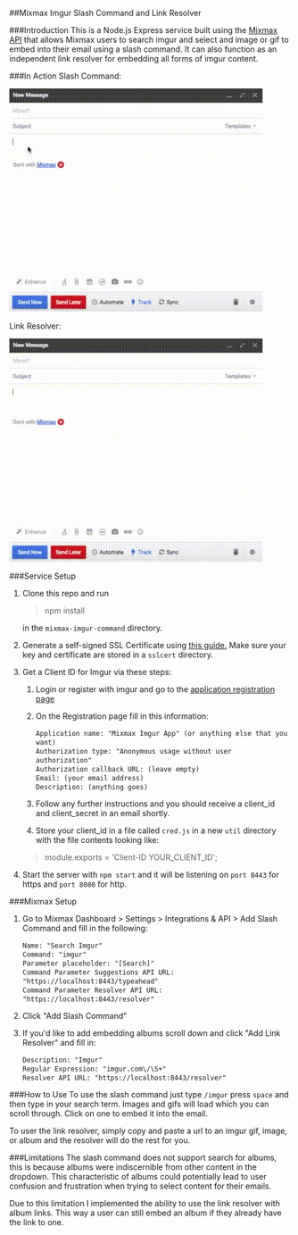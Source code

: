 ##Mixmax Imgur Slash Command and Link Resolver

###Introduction
This is a Node.js Express service built using the [Mixmax API](http://developer.mixmax.com/docs/getting-started) that allows Mixmax users to search imgur and select and image or gif to embed into their email using a slash command. It can also function as an independent link resolver for embedding all forms of imgur content.

###In Action
Slash Command:

<img src="images/slash.gif" height="400">

Link Resolver:

<img src="images/link.gif" height="400">

###Service Setup
1. Clone this repo and run

    >npm install

    in the `mixmax-imgur-command` directory.

2. Generate a self-signed SSL Certificate using [this guide.](http://www.akadia.com/services/ssh_test_certificate.html) Make sure your key and certificate are stored in a `sslcert` directory.

3. Get a Client ID for Imgur via these steps:
    
    1. Login or register with imgur and go to the [application registration page](https://api.imgur.com/oauth2/addclient) 
    2. On the Registration page fill in this information:

        ```
        Application name: "Mixmax Imgur App" (or anything else that you want)
        Authorization type: "Anonymous usage without user authorization"
        Authorization callback URL: (leave empty)
        Email: (your email address)
        Description: (anything goes)
        ```
    3. Follow any further instructions and you should receive a client_id and client_secret in an email shortly.
    4. Store your client_id in a file called `cred.js` in a new `util` directory with the file contents looking like:
    >module.exports = 'Client-ID YOUR_CLIENT_ID';


4. Start the server with `npm start` and it will be listening on `port 8443` for https and `port 8080` for http.


###Mixmax Setup
1. Go to Mixmax Dashboard > Settings > Integrations & API > Add Slash Command and fill in the following:

    ```
    Name: "Search Imgur"
    Command: "imgur"
    Parameter placeholder: "[Search]"
    Command Parameter Suggestions API URL: "https://localhost:8443/typeahead"
    Command Parameter Resolver API URL: "https://localhost:8443/resolver"
    ```
2. Click "Add Slash Command"

3. If you'd like to add embedding albums scroll down and click "Add Link Resolver" and fill in:
    ```
    Description: "Imgur"
    Regular Expression: "imgur.com\/\S+"
    Resolver API URL: "https://localhost:8443/resolver"
    ```


###How to Use
To use the slash command just type `/imgur` press `space` and then type in your search term. Images and gifs will load which you can scroll through. Click on one to embed it into the email.

To user the link resolver, simply copy and paste a url to an imgur gif, image, or album and the resolver will do the rest for you.

###Limitations
The slash command does not support search for albums, this is because albums were indiscernible from other content in the dropdown. This characteristic of albums could potentially lead to user confusion and frustration when trying to select content for their emails.

Due to this limitation I implemented the ability to use the link resolver with album links. This way a user can still embed an album if they already have the link to one.